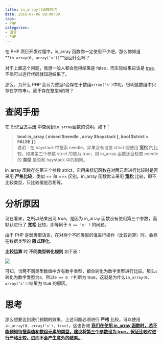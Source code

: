 ```yaml
---
title: in_array()函数的坑
date: 2016-07-06 08:00:00
tags:
- PHP
categories:
- 语言
- PHP
---
```


在 PHP 项目开发过程中，in_array 函数你一定使用不少吧，那么你知道**`in_array(0, array('s'))`**返回什么吗？<!--more-->

对于上面这个问题，我想一般人都会觉得结果是 false，而实际结果应该是 [true]()，不信可以运行代码就知道结果了。

那么，为什么 PHP 会认为整型`0`会存在于数组`array('s')`中呢，很明显数组中只存在字符串`s`，而不存在整型`0`的呀？

# 查阅手册

在 [PHP官方手册](http://php.net/manual/zh) 中查阅到`in_array`函数的说明，如下：

> **bool in_array ( mixed $needle , array $haystack [, bool $strict = FALSE ] )**     
> 说明：在 haystack 中搜索 needle，如果没有设置 strict 则使用 **宽松** 的比较。如果第三个参数 strict 的值为 true，则 in_array 函数还会检查 needle 的 **类型** 是否和 haystack 中的相同。

in_array 函数存在第三个参数 strict，它用来标记函数在对两元素进行比较时是否采用 **严格比较**，类似 == 和 === 区别，in_array 函数默认采用 **宽松** 比较，即不比较类型，只比较值是否相等。

# 分析原因

现在看来，之所以结果出现 true，是因为 in_array 函数没有使用第三个参数，而默认进行了 **宽松** 比较，即等同于 `0 == 's' ?` 的问题。

由于 PHP 是弱类型语言，在对两个不同类型的值进行操作（比较运算）时，会存在数据类型的 **隐式转化**。

**比较运算** 时 **不同类型转化规则** 如下表：

![](https://img.fanhaobai.com/2016/07/functions-in-array/ftmDbIAmvincNjudJwK3N82_.png)

可知，当两不同类型数值中含有数字类型，都会转化为数字类型进行比较。那么`s`转化为数字类型为`0`，所以`0 == 0 ？`判断为 true，这就是为什么`in_array(0, array('s'))`结果为   true 的原因。

# 思考

那么想要达到我们预期的效果，上述问题必须进行 **严格** 比较，可以使用`in_array(0, array('s'), true)`，这也告诫 **[我们在使用 in_array 函数时，若不能预知待搜索值和数组元素的类型，建议将第三个参数设为 true，保证比较时进行严格比较，进而不会产生意外的结果。]()**



 

